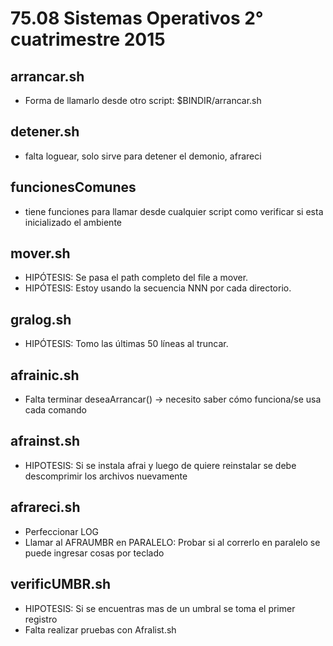 # 75.08 Sistemas Operativos 2° cuatrimestre 2015

## arrancar.sh
* Forma de llamarlo desde otro script: $BINDIR/arrancar.sh <comando a arrancar> <comando que lo llama>
 
## detener.sh
* falta loguear, solo sirve para detener el demonio, afrareci

## funcionesComunes
* tiene funciones para llamar desde cualquier script como verificar si esta inicializado el ambiente

## mover.sh
* HIPÓTESIS: Se pasa el path completo del file a mover.
* HIPÓTESIS: Estoy usando la secuencia NNN por cada directorio.

## gralog.sh
* HIPÓTESIS: Tomo las últimas 50 líneas al truncar.

## afrainic.sh
* Falta terminar deseaArrancar() -> necesito saber cómo funciona/se usa cada comando

## afrainst.sh
* HIPOTESIS: Si se instala afrai y luego de quiere reinstalar se debe descomprimir los archivos nuevamente

## afrareci.sh
* Perfeccionar LOG
* Llamar al AFRAUMBR en PARALELO: Probar si al correrlo en paralelo se puede ingresar cosas por teclado

## verificUMBR.sh
* HIPOTESIS: Si se encuentras mas de un umbral se toma el primer registro 
* Falta realizar pruebas con Afralist.sh
